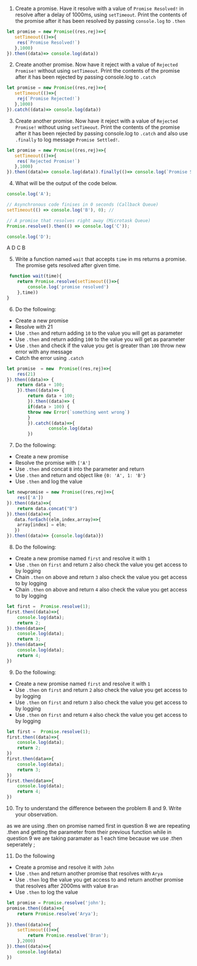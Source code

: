 1. Create a promise. Have it resolve with a value of `Promise Resolved!` in resolve after a delay of 1000ms, using `setTimeout`. Print the contents of the promise after it has been resolved by passing `console.log` to `.then`

```js
let promise = new Promise((res,rej)=>{
   setTimeout(()=>{
    res(`Promise Resolved!`)
   },1000) 
}).then((data)=> console.log(data))
```

2. Create another promise. Now have it reject with a value of `Rejected Promise!` without using `setTimeout`. Print the contents of the promise after it has been rejected by passing console.log to `.catch`

```js
let promise = new Promise((res,rej)=>{
   setTimeout(()=>{
    rej(`Promise Rejected!`)
   },1000) 
}).catch((data)=> console.log(data))
```

3. Create another promise. Now have it reject with a value of `Rejected Promise!` without using `setTimeout`. Print the contents of the promise after it has been rejected by passing console.log to `.catch` and also use `.finally` to log message `Promise Settled!`.

```js
let promise = new Promise((res,rej)=>{
   setTimeout(()=>{
    res(`Rejected Promise!`)
   },1000) 
}).then((data)=> console.log(data)).finally(()=> console.log(`Promise Settled!`))
```

4. What will be the output of the code below.

```js
console.log('A');

// Asynchronous code finises in 0 seconds (Callback Queue)
setTimeout(() => console.log('B'), 0); // 

// A promise that resolves right away (Microtask Queue)
Promise.resolve().then(() => console.log('C'));

console.log('D');
```
 A
 D
 C
 B

5. Write a function named `wait` that accepts `time` in ms returns a promise. The promise gets resolved after given time.

```js
 function wait(time){
    return Promise.resolve(setTimeout(()=>{
        console.log('promise resolved')
    },time))
}
```

6. Do the following:

- Create a new promise
- Resolve with 21
- Use `.then` and return adding `10` to the value you will get as parameter
- Use `.then` and return adding `100` to the value you will get as parameter
- Use `.then` and check if the value you get is greater than `100` throw new error with any message
- Catch the error using `.catch`

```js
let promise  = new  Promise((res,rej)=>{
    res(21)
}).then((data)=> {
    return data + 100;
    }).then((data)=> {
        return data + 100;
        }).then((data)=> {
        if(data > 100) {
        throw new Error(`something went wrong`)
        }
        }).catch((data)=>{
                console.log(data)
        })

```

7. Do the following:

- Create a new promise
- Resolve the promise with `['A']`
- Use `.then` and concat `B` into the parameter and return
- Use `.then` and return and object like `{0: 'A', 1: 'B'}`
- Use `.then` and log the value

```js
let newpromise = new Promise((res,rej)=>{
    res(['A'])
}).then((data)=>{
    return data.concat("B")
}).then((data)=>{
   data.forEach((elm,index,array)=>{
    array[index] = elm;
   })
}).then((data)=> {console.log(data)})
```

8. Do the following:

- Create a new promise named `first` and resolve it with `1`
- Use `.then` on `first` and return `2` also check the value you get access to by logging
- Chain `.then` on above and return `3` also check the value you get access to by logging
- Chain `.then` on above and return `4` also check the value you get access to by logging

```js
let first =  Promise.resolve(1);
first.then((data)=>{
    console.log(data);
    return 2;
}).then(data=>{
    console.log(data);
    return 3;
}).then(data=>{
    console.log(data);
    return 4;
})
```

9. Do the following:

- Create a new promise named `first` and resolve it with `1`
- Use `.then` on `first` and return `2` also check the value you get access to by logging
- Use `.then` on `first` and return `3` also check the value you get access to by logging
- Use `.then` on `first` and return `4` also check the value you get access to by logging

```js
let first =  Promise.resolve(1);
first.then((data)=>{
    console.log(data);
    return 2;
})
first.then(data=>{
    console.log(data);
    return 3;
})
first.then(data=>{
    console.log(data);
    return 4;
})
```

10. Try to understand the difference between the problem 8 and 9. Write your observation.

as we are using .then on promise named first in question 8 we are repeating .then and getting the parameter from their previous function while in question 9 we are taking paramater as 1 each time because we use .then seperately ;

11. Do the following

- Create a promise and resolve it with `John`
- Use `.then` and return another promise that resolves with `Arya`
- Use `.then` log the value you get access to and return another promise that resolves after 2000ms with value `Bran`
- Use `.then` to log the value

```js
let promise = Promise.resolve('john');
promise.then((data)=>{
    return Promise.resolve('Arya');
    
}).then((data)=>{
    setTimeout(()=>{
        return Promise.resolve('Bran');
    },2000)
}).then((data)=>{
    console.log(data)
})
```

